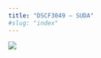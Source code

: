 ```yaml
---
title: "DSCF3049 – SUDA"
#slug: "index"
---
```


[![](/wp-content/2007/11/DSCF3049-300x225.jpg)](/wp-content/2007/11/DSCF3049.jpg)